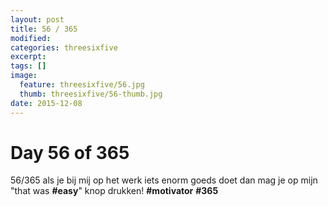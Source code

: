 ```yaml
---
layout: post
title: 56 / 365
modified:
categories: threesixfive
excerpt:
tags: []
image:
  feature: threesixfive/56.jpg
  thumb: threesixfive/56-thumb.jpg
date: 2015-12-08
---
```


# Day 56 of 365

56/365 als je bij mij op het werk iets enorm goeds doet dan mag je op mijn &quot;that was **\#easy**&quot; knop drukken! **\#motivator** **\#365**

